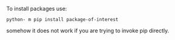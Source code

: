 To install packages use:
```
python- m pip install package-of-interest
```

somehow it does not work if you are trying to invoke pip directly.
